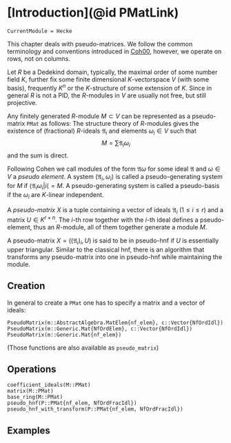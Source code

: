 # [Introduction](@id PMatLink)

```@meta
CurrentModule = Hecke
```


This chapter deals with pseudo-matrices.
We follow the common terminology and conventions introduced in
[Coh00](@cite), however, we operate on rows, not on columns.

Let $R$ be a Dedekind domain, typically, the maximal order of
some number field $K$, further fix some finite dimensional
$K$-vectorspace $V$ (with some basis), frequently $K^n$ or the $K$-structure of
some extension of $K$. Since in general $R$ is not a PID, the $R$-modules
in $V$ are usually not free, but still projective.

Any finitely generated $R$-module $M\subset V$
can be represented as a pseudo-matrix `PMat` as follows:
The structure theory of $R$-modules gives the existence of (fractional)
$R$-ideals $\mathfrak A_i$ and elements $\omega_i\in V$ such that
$$M = \sum \mathfrak A_i \omega_i$$
and the sum is direct.

Following Cohen we call modules of the form $\mathfrak A\omega$ for
some ideal $\mathfrak A$ and $\omega \in V$ a *pseudo element*.
A system $(\mathfrak A_i, \omega_i)$ is called a pseudo-generating
system for $M$ if $\langle \mathfrak A_i\omega_i|i\langle = M$.
A pseudo-generating system is called a pseudo-basis if the
$\omega_i$ are $K$-linear independent.

A *pseudo-matrix* $X$ is a tuple containing a vector of ideals
$\mathfrak A_i$ ($1\le i\le r$) and a matrix $U\in K^{r\times n}$.
The $i$-th row together with the $i$-th ideal defines
a pseudo-element, thus an $R$-module, all of them together
generate a module $M$.

A pseudo-matrix $X=((\mathfrak A_i)_i, U)$ is said to be in pseudo-hnf if
$U$ is essentially upper triangular. Similar to the classical
hnf, there is an algorithm that transforms any pseudo-matrix
into one in pseudo-hnf while maintaining the module.

## Creation

In general to create a `PMat` one has to specify a matrix and a vector of ideals:

```@docs
PseudoMatrix(m::AbstractAlgebra.MatElem{nf_elem}, c::Vector{NfOrdIdl})
PseudoMatrix(m::Generic.Mat{NfOrdElem}, c::Vector{NfOrdIdl})
PseudoMatrix(m::Generic.Mat{nf_elem})
```
(Those functions are also available as `pseudo_matrix`)
## Operations

```@docs
coefficient_ideals(M::PMat)
matrix(M::PMat)
base_ring(M::PMat)
pseudo_hnf(P::PMat{nf_elem, NfOrdFracIdl})
pseudo_hnf_with_transform(P::PMat{nf_elem, NfOrdFracIdl})
```

## Examples



